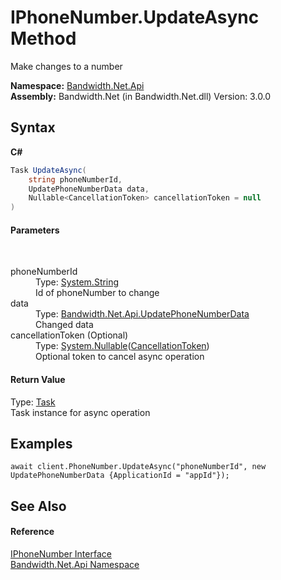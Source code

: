 ﻿# IPhoneNumber.UpdateAsync Method 
 

Make changes to a number

**Namespace:**&nbsp;<a href ="N_Bandwidth_Net_Api.md">Bandwidth.Net.Api</a><br />**Assembly:**&nbsp;Bandwidth.Net (in Bandwidth.Net.dll) Version: 3.0.0

## Syntax

**C#**<br />
``` C#
Task UpdateAsync(
	string phoneNumberId,
	UpdatePhoneNumberData data,
	Nullable<CancellationToken> cancellationToken = null
)
```


#### Parameters
&nbsp;<dl><dt>phoneNumberId</dt><dd>Type: <a href="http://msdn2.microsoft.com/en-us/library/s1wwdcbf" target="_blank">System.String</a><br />Id of phoneNumber to change</dd><dt>data</dt><dd>Type: <a href ="T_Bandwidth_Net_Api_UpdatePhoneNumberData.md">Bandwidth.Net.Api.UpdatePhoneNumberData</a><br />Changed data</dd><dt>cancellationToken (Optional)</dt><dd>Type: <a href="http://msdn2.microsoft.com/en-us/library/b3h38hb0" target="_blank">System.Nullable</a>(<a href="http://msdn2.microsoft.com/en-us/library/dd384802" target="_blank">CancellationToken</a>)<br />Optional token to cancel async operation</dd></dl>

#### Return Value
Type: <a href="http://msdn2.microsoft.com/en-us/library/dd235678" target="_blank">Task</a><br />Task instance for async operation

## Examples

```
await client.PhoneNumber.UpdateAsync("phoneNumberId", new UpdatePhoneNumberData {ApplicationId = "appId"});
```


## See Also


#### Reference
<a href ="T_Bandwidth_Net_Api_IPhoneNumber.md">IPhoneNumber Interface</a><br /><a href ="N_Bandwidth_Net_Api.md">Bandwidth.Net.Api Namespace</a><br />